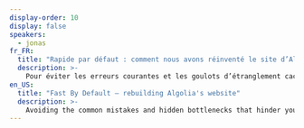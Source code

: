 ```yaml
---
display-order: 10
display: false
speakers:
  - jonas
fr_FR:
  title: "Rapide par défaut : comment nous avons réinventé le site d’Algolia"
  description: >-
    Pour éviter les erreurs courantes et les goulots d’étranglement cachés qui empêchent votre site d’aller vite sur tous les appareils et dans toutes les conditions réseau, il est nécessaire de considérer plusieurs options et de choisir celle qui fonctionne le mieux pour vous. Vous découvrirez que les bonnes pratiques et les conseils courants ne s'appliqueronnt pas toujours et vous pourriez même constater qu’ils nuisent à la performance de votre site Web.
en_US:
  title: "Fast By Default — rebuilding Algolia's website"
  description: >-
    Avoiding the common mistakes and hidden bottlenecks that hinder your site from going fast on all devices and different network conditions by considering multiple options and choosing the one that works best for you. Best practices and common tips do not always apply and you might actually find that they hurt your website’s performance.
---
```

